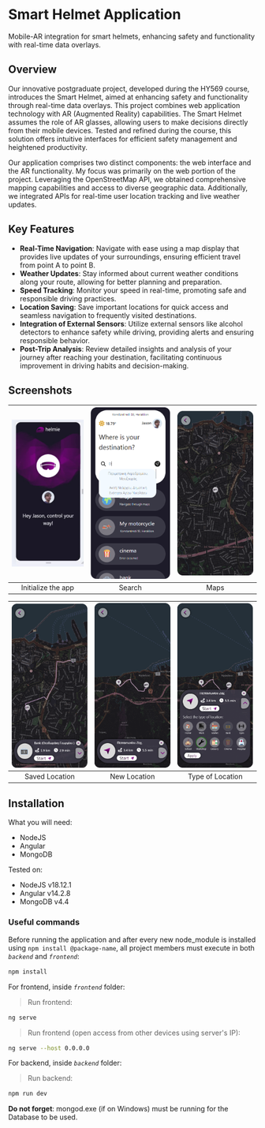# Smart Helmet Application


Mobile-AR integration for smart helmets, enhancing safety and functionality with real-time data overlays. 

## Overview

Our innovative postgraduate project, developed during the HY569 course, introduces the Smart Helmet, aimed at enhancing safety and functionality through real-time data overlays. This project combines web application technology with AR (Augmented Reality) capabilities. The Smart Helmet assumes the role of AR glasses, allowing users to make decisions directly from their mobile devices. Tested and refined during the course, this solution offers intuitive interfaces for efficient safety management and heightened productivity.

Our application comprises two distinct components: the web interface and the AR functionality. My focus was primarily on the web portion of the project. Leveraging the OpenStreetMap API, we obtained comprehensive mapping capabilities and access to diverse geographic data. Additionally, we integrated APIs for real-time user location tracking and live weather updates.  

## Key Features
* **Real-Time Navigation**: Navigate with ease using a map display that provides live updates of your surroundings, ensuring efficient travel from point A to point B.
* **Weather Updates**: Stay informed about current weather conditions along your route, allowing for better planning and preparation.
* **Speed Tracking**: Monitor your speed in real-time, promoting safe and responsible driving practices.
* **Location Saving**: Save important locations for quick access and seamless navigation to frequently visited destinations.
* **Integration of External Sensors**: Utilize external sensors like alcohol detectors to enhance safety while driving, providing alerts and ensuring responsible behavior.
* **Post-Trip Analysis**: Review detailed insights and analysis of your journey after reaching your destination, facilitating continuous improvement in driving habits and decision-making.

## Screenshots

| ![Gif](Screenshots/Frontend-GoogleChrome2024-04-2711-23-00online-video-cutter.com1-ezgif.com-video-to-gif-converter.gif) | ![Shlist](Screenshots/search.png) | ![Shlist](Screenshots/maps.png) |
|:---:|:---:|:---:|
| Initialize the app | Search | Maps | 

| ![Shlist](Screenshots/saved.png) | ![Shlist](Screenshots/new_loc.png) | ![Shlist](Screenshots/type.png) 
|:---:|:---:|:---:|
| Saved Location | New Location | Type of Location | 

## Installation 

What you will need:
* NodeJS
* Angular
* MongoDB

Tested on: 
* NodeJS v18.12.1
* Angular v14.2.8
* MongoDB v4.4

### Useful commands
Before running the application and after every new node_module is installed using `npm install @package-name`, all project members must execute in both *`backend`* and *`frontend`*:
```sh
npm install
``` 

For frontend, inside *`frontend`* folder:

> Run frontend:
```sh
ng serve
```

> Run frontend (open access from other devices using server's IP):
```sh
ng serve --host 0.0.0.0
```

For backend, inside *`backend`* folder:
> Run backend:
```sh
npm run dev
```

**Do not forget**: mongod.exe (if on Windows) must be running for the Database to be used. 
